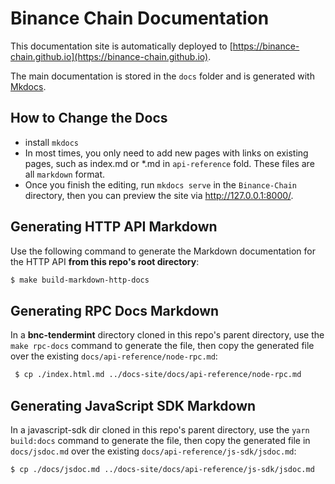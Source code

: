 # Binance Chain Documentation

This documentation site is automatically deployed to [https://binance-chain.github.io](https://binance-chain.github.io).

The main documentation is stored in the `docs` folder and is generated with [Mkdocs](https://www.mkdocs.org/).

## How to Change the Docs

- install `mkdocs`
- In most times, you only need to add new pages with links on existing pages, such as index.md 
or *.md in `api-reference` fold. These files are all `markdown` format.
- Once you finish the editing, run `mkdocs serve` in the `Binance-Chain` directory, then you can 
preview the site via http://127.0.0.1:8000/. 

## Generating HTTP API Markdown

Use the following command to generate the Markdown documentation for the HTTP API **from this repo's root directory**:
```bash
$ make build-markdown-http-docs
```

## Generating RPC Docs Markdown

In a **bnc-tendermint** directory cloned in this repo's parent directory, use the `make rpc-docs` command to generate the file, then copy the generated file over the existing `docs/api-reference/node-rpc.md`:
```bash
 $ cp ./index.html.md ../docs-site/docs/api-reference/node-rpc.md
 ```

## Generating JavaScript SDK Markdown

In a javascript-sdk dir cloned in this repo's parent directory, use the `yarn build:docs` command to generate the file, then copy the generated file in `docs/jsdoc.md` over the existing `docs/api-reference/js-sdk/jsdoc.md`:

```bash
$ cp ./docs/jsdoc.md ../docs-site/docs/api-reference/js-sdk/jsdoc.md
```
